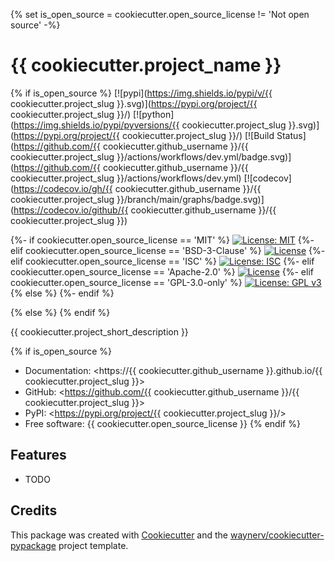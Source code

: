 {% set is_open_source = cookiecutter.open_source_license != 'Not open source' -%}
# {{ cookiecutter.project_name }}

{% if is_open_source %}
[![pypi](https://img.shields.io/pypi/v/{{ cookiecutter.project_slug }}.svg)](https://pypi.org/project/{{ cookiecutter.project_slug }}/)
[![python](https://img.shields.io/pypi/pyversions/{{ cookiecutter.project_slug }}.svg)](https://pypi.org/project/{{ cookiecutter.project_slug }}/)
[![Build Status](https://github.com/{{ cookiecutter.github_username }}/{{ cookiecutter.project_slug }}/actions/workflows/dev.yml/badge.svg)](https://github.com/{{ cookiecutter.github_username }}/{{ cookiecutter.project_slug }}/actions/workflows/dev.yml)
[![codecov](https://codecov.io/gh/{{ cookiecutter.github_username }}/{{ cookiecutter.project_slug }}/branch/main/graphs/badge.svg)](https://codecov.io/github/{{ cookiecutter.github_username }}/{{ cookiecutter.project_slug }})

{%- if cookiecutter.open_source_license == 'MIT' %}
[![License: MIT](https://img.shields.io/badge/License-MIT-yellow.svg)](https://opensource.org/licenses/MIT)
{%- elif cookiecutter.open_source_license == 'BSD-3-Clause' %}
[![License](https://img.shields.io/badge/License-BSD_3--Clause-blue.svg)](https://opensource.org/licenses/BSD-3-Clause)
{%- elif cookiecutter.open_source_license == 'ISC' %}
[![License: ISC](https://img.shields.io/badge/License-ISC-blue.svg)](https://opensource.org/licenses/ISC)
{%- elif cookiecutter.open_source_license == 'Apache-2.0' %}
[![License](https://img.shields.io/badge/License-Apache_2.0-blue.svg)](https://opensource.org/licenses/Apache-2.0)
{%- elif cookiecutter.open_source_license == 'GPL-3.0-only' %}
[![License: GPL v3](https://img.shields.io/badge/License-GPLv3-blue.svg)](https://www.gnu.org/licenses/gpl-3.0)
{% else %}
{%- endif %}

{% else %}
{% endif %}

{{ cookiecutter.project_short_description }}

{% if is_open_source %}
* Documentation: <https://{{ cookiecutter.github_username }}.github.io/{{ cookiecutter.project_slug }}>
* GitHub: <https://github.com/{{ cookiecutter.github_username }}/{{ cookiecutter.project_slug }}>
* PyPI: <https://pypi.org/project/{{ cookiecutter.project_slug }}/>
* Free software: {{ cookiecutter.open_source_license }}
{% endif %}

## Features

* TODO

## Credits

This package was created with [Cookiecutter](https://github.com/audreyr/cookiecutter) and the [waynerv/cookiecutter-pypackage](https://github.com/waynerv/cookiecutter-pypackage) project template.
